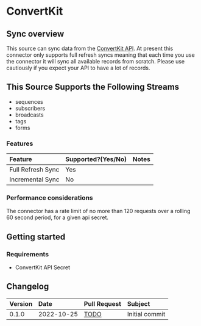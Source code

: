 # ConvertKit

## Sync overview

This source can sync data from the [ConvertKit API](https://developers.convertkit.com/#getting-started). At present this connector only supports full refresh syncs meaning that each time you use the connector it will sync all available records from scratch. Please use cautiously if you expect your API to have a lot of records.

## This Source Supports the Following Streams

* sequences
* subscribers
* broadcasts
* tags
* forms

### Features

| Feature | Supported?\(Yes/No\) | Notes |
| :--- | :--- | :--- |
| Full Refresh Sync | Yes |  |
| Incremental Sync | No |  |

### Performance considerations

The connector has a rate limit of no more than 120 requests over a rolling 60 second period, for a given api secret.

## Getting started

### Requirements

* ConvertKit API Secret

## Changelog

| Version | Date       | Pull Request | Subject                                                    |
|:--------|:-----------| :----------- |:-----------------------------------------------------------|
| 0.1.0   | 2022-10-25 | [TODO](TODO) | Initial commit |